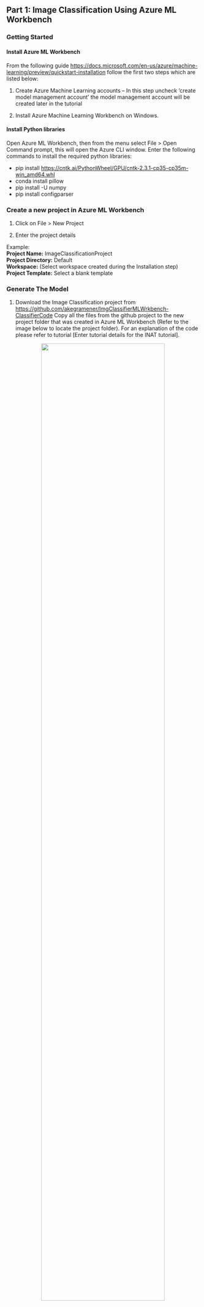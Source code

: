 ﻿## Part 1: Image Classification Using Azure ML Workbench

### Getting Started

#### Install Azure ML Workbench

From the  following guide https://docs.microsoft.com/en-us/azure/machine-learning/preview/quickstart-installation  follow the first two steps which are listed below:

1.	Create Azure Machine Learning accounts – In this step uncheck ‘create model management account’ the model management account will be created later in the tutorial

2.	Install Azure Machine Learning Workbench on Windows.

#### Install Python libraries

Open Azure ML Workbench, then from the menu select File > Open Command prompt, this will open the Azure CLI window. Enter the following commands to install the required python libraries:
*	pip install https://cntk.ai/PythonWheel/GPU/cntk-2.3.1-cp35-cp35m-win_amd64.whl
*	conda install pillow
*	pip install -U numpy
* 	pip install configparser


### Create a new project in Azure ML Workbench

1.	Click on File > New Project

2.	Enter the project details

Example:<br/>
<b>Project Name:</b> ImageClassificationProject<br/>
<b>Project Directory:</b> Default <br/>
<b>Workspace:</b> (Select workspace created during the Installation step) <br/>
<b>Project Template:</b> Select a blank template <br/>

### Generate The Model

1.  Download the Image Classification project from 
    https://github.com/akegramener/ImgClassifierMLWrkbench-ClassifierCode 
    Copy all the files from the github project to the new project folder that was created in Azure ML Workbench (Refer to the image below to locate the project folder). For an explanation of the       code please refer to tutorial [Enter tutorial details for the INAT tutorial]. 
<p align="center"><img src="/Images/Azure-ML-Workbench-Project-Direc.jpg" data-canonical-src="/Images/Azure-ML-Workbench-Project-Direc.jpg" width="80%" height="80%" /><p>

2. Open the project directory (Directory location as shown in the image above). Locate the file 'Config.ini'. Change the 'PATH' variable to a location that you prefer, currently the path points to c:\azure_ml_outputs, if you prefer a different location change the path variable to the desired location

3.  In Azure ML Workbench window choose the first code file 'create_directories.py'. This will create an output folder directory on         your machine in the location provided and create an environment variable for the folder.
    Enter the location for the output directory in the 'arguments' field, as show in the screenshot below. Click 'Run'
         
<p align="center"><img src="/Images/Azure-ML-Workbench-Create-Directories-Code.jpg" data-canonical-src="/Images/Azure-ML-Workbench-Create-Directories-Code.jpg" width="80%" height="80%"/><p>
 
4.	Open the folder created in step 2, Inside this folder, locate a folder called 'data' Download and extract the image files from 					https://storage.googleapis.com/us_inat_data/train_val/train_val_images_mini.tar.gz  
		to the data folder as shown in the image below
<p align="center"><img src="/Images/Azure-ML-Workbench-Outputs-Data.jpg" data-canonical-src="/Images/Azure-ML-Workbench-Outputs-Data.jpg" width="60%" height="60%" /><p>

5.  In azure ml workbench select code file 'structure_data.py' and click ‘Run
    After the code has finished running you should see two folders 'train' and 'validation' in the data
    Folder

<p align="center"><img src="/Images/Azure-ML-Workbench-Train-Validation-Folders.jpg" data-canonical-src="/Images/Azure-ML-Workbench-Train-Validation-Folders.jpg" width="80%" height="80%" /><p>
  
Open the train / validation folders, the folders should contain additional folders with image files as shown in the screen shots below

<p align="center"><img src="/Images/Azure-ML-Workbench-Outputs-Folders.jpg" data-canonical-src="/Images/Azure-ML-Workbench-Outputs-Folders.jpg" width="70%" height="70%"/><p>

<p align="center"><img src="/Images/Azure-ML-Workbench-Outputs-Data-Train-Folder.jpg" data-canonical-src="/Images/Azure-ML-Workbench-Outputs-Data-Train-Folder.jpg" width="70%" height="70%"/><p>
	
6.	Next select the code file 'create_map_files.py' in azure ml workbench and click ‘Run’. Once the code has finished running, check the metadata folder in the azure_ml_outputs folder. You should see the files as shown in the screenshot below

<p align="center"><img src="/Images/Azure-ML-Workbench-Outputs-Metadata-Folder.jpg" data-canonical-src="/Images/Azure-ML-Workbench-Outputs-Metadata-Folder.jpg" width="70%" height="70%"/><p>
 
7.	Next select the code file download_model.py' and click 'Run'. This code will download the 'ResNet34 ImageNet CNTK model from https://www.cntk.ai/Models/CNTK_Pretrained/ResNet34_ImageNet_CNTK.model, 
which will be used for transfer learning in the next step. After the script has finished running, go to the folder …/azure_ml_outputs/model ensure that the ResNet34 ImageNet has successfully downloaded to this folder

<p align="center"><img src="/Images/Azure-ML-Workbench-Outputs-Model-Folder.jpg" data-canonical-src="/Images/Azure-ML-Workbench-Outputs-Model-Folder.jpg" width="70%" height="70%"/><p>
 
8.	In azure ml workbench select the code file 'model.py' and enter arguments  --train  in the arguments field and click 'Run'
Note: model training will take some time complete. Once the script has finished running check the model folder inside the azure_ml_outputs folder, the following files should be added to the folder

<p align="center"><img src="/Images/Azure-ML-Workbench-Outputs-Model-Folder2.jpg" data-canonical-src="/Images/Azure-ML-Workbench-Outputs-Model-Folder2.jpg" width="70%" height="70%"/><p>


### Create Web Service to be used for Model Evaluation

The following steps will illustrate how to create a web service that can be used for classifying images using the model

1.	In Azure ML Workbench run ‘score.py’ script, this will create the schema file required by the webservice to determine the type of input and output. The service_schema.json file will be added to the output folder that was created under Generate Model section, step 2

2.	Select prep_deploy.py script and enter the path of the folder where you would like to create a directory for deployment in the arguments field (as shown in the screenshot below). Then click ‘Run’.  This folder is the location where the script will copy all the files needed to create the web service

<p align="center"><img src="/Images/Azure-ML-Workbench-Prep-Deploy-Code.jpg" data-canonical-src="/Images/Azure-ML-Workbench-Prep-Deploy-Code.jpg" width="70%" height="70%"/><p>

After the script has run verify that the following files have been copied to the folder as shown in the image below

<p align="center"><img src="/Images/Azure-ML-Workbench-Azure-ML-Deploy-Folder.jpg" data-canonical-src="/Images/Azure-ML-Workbench-Azure-ML-Deploy-Folder.jpg" width="70%" height="70%"/><p>
    

3.	In Azure ML Workbench, select File > Open Command Prompt (also referred to as the Azure Machine Learning Workbench CLI window, 		or CLI window for short)

4.	In the Command prompt /CLI window navigate to the folder created for deployment (refer to step 2)
	
```
cd c:\azure_ml_deploy
```

example: the above command will open the folder c:\azure_ml_deploy

5.	In the command prompt enter the following commands to register the environment
 	provider

```
az provider register -n Microsoft.MachineLearningCompute
az provider register -n Microsoft.ContainerRegistry
az provider register -n Microsoft.ContainerService
```

To check if the environment providers have installed correctly enter the following 
commands:

```
az provider show -n Microsoft.MachineLearningCompute
az provider show -n Microsoft.ContainerRegistry
az provider show -n Microsoft.ContainerService
```

6. Next step is to create an ACS cluster (which may take 10-20 minutes to be completely provisioned). Enter the following command 	to provision an ACS cluster

Azure CLI commands: (sets up an ACS cluster in the eastus2 region named amldeployment)
The format of the command is as follows:

az ml env setup --cluster -n [your environment name] -l [Azure region e.g. eastus2] [-g [resource group]]

```
az ml env setup  --cluster  -n amldeployment  -l eastus2  -g amldeploymentrg
```

To see if the cluster environment is setup run the following command

```
az ml env show -g  amldeploymentrg  -n amldeployment
```

While the environment is being created you will get the following message

```
{
  "Cluster Name": "amldeployment",
  "Cluster Size": 2,
  "Created On": "2018-01-16T05:54:58.251Z",
  "Location": "eastus2",
  "Provisioning State": "Creating",
  "Resource Group": "amldeploymentrg",
  "Subscription": "c9726640-cf74-4111-92f5-0d1c87564b9
}
```
The provisioning state variable will show that the cluster environment is still in the process of being created. Wait 10-20 mins then run the command again, you should see the following output if cluster environment was successfully created

```
{
  "Cluster Name": "amldeployment",
  "Cluster Size": 2,
  "Created On": "2018-01-16T05:54:58.251Z",
  "Location": "eastus2",
  "Provisioning State": "Succeeded",
  "Resource Group": "amldeploymentrg",
  "Subscription": "c9726640-cf74-4111-92f5-0d1c87564b93"
}
```
	   
7.   Once the cluster has been provisioned successfully, set the environment to the cluster that was just created using the following 	      command

```
az ml env set  -g amldeploymentrg  -n amldeployment
```
After running the above command you should see the following output

```
Kubectl dashboard started for cluster at this endpoint: 127.0.0.1:52843/ui
Compute set to amldeployment
```

8.  Then switch from the local to the cluster using the following command

```
az ml env cluster
```
You may get a prompt that says ‘Continue with this subscription (Y/n)?’ enter ‘y’ for yes
After running the above command, you should see the following message in the command window

```
Now running in cluster mode
```

9.   Next create a model management account using the following command:
     Note: the format of the command is as follows:
              
     <b>az ml account modelmanagement create -l [Azure region, e.g. eastus2] 
     -n [your account name] -g [resource group name] --sku-instances 
		 [number of instances, e.g. 1] --sku-name [Pricing tier for example S1]</b>

```
az ml account modelmanagement create -l eastus2 -n modelmanageac -g  amldeploymentrg --sku-instances 1 --sku-name DevTest
```

10.  To select the newly created model management account run the following command

```
az ml account modelmanagement set -n modelmanageac -g amldeploymentrg
```

11.   Create the web service service (this can take 10-20 minutes), by running the following command:

      Note: The score.py script file contains the code for the service, for running the prediction 
      on the model and also for generating the input schema for the service

```
az ml service create realtime -c conda_dependencies.yml -f score.py -s service_schema.json -n imgclassapi -v -r python -d id2label --model-file resnet34-inat.model
```

The following switches are used with the az ml service create realtime command:

•	-n: The app name, which must be all lowercase.
•	-f: The scoring script file name.
•	--model-file: The model file. In this case, it's the pickled model.pkl file.
•	-s: The schema file that contains the schema for the input data to the web service
•	-r: The type of model. In this case, it's a Python model.
•	-c: Path to the conda dependencies file where additional packages are specified

#### Retrieve Endpoint URL and  Keys

In part 2 of this tutorial, you will need the following:
•	Service End point URL
•	Primary Key

1.	Navigate to portal.azure.com. Click ‘All resources’ in the left hand menu and search for the modelmanagement account 	 		‘modelmanageac’. Then open modelmanageac 

<p align="center"><img src="/Images/Azure-ML-Workbench-Outputs-Metadata-Folder.jpg" data-canonical-src="/Images/Azure-ML-Workbench-Outputs-Metadata-Folder.jpg" width="70% height="70%"/><p>
 

2.	Next select ‘Model Management’ under application settings. Then select ‘Services’. Then select the ‘imgclassapi’ service. The 		next window contains the end point url and primary and secondary keys

<p align="center"><img src="/Images/Azure-ML-Workbench-Azure-ML-ModelManageAc-Services.jpg" data-canonical-src="/Images/Azure-ML-Workbench-Azure-ML-ModelManageAc-Services.jpg" width="70% height="70%"/><p>

<p align="center"><img src="/Images/Azure-ML-Workbench-Azure-ML-Services-Imgclassapi.jpg" data-canonical-src="/Images/Azure-ML-Workbench-Azure-ML-Services-Imgclassapi.jpg" width="70% height="70%"/><p>

<p align="center"><img src="/Images/Azure-ML-Workbench-Azure-ML-Service-Details.jpg" data-canonical-src="/Images/Azure-ML-Workbench-Azure-ML-Service-Details.jpg" width="70% height="70%"/><p>
